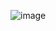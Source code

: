 ![image](https://github.com/arungk63/ML_projects_Classification/assets/110715362/86699f33-00db-4677-a355-ed5495ffdf68)

